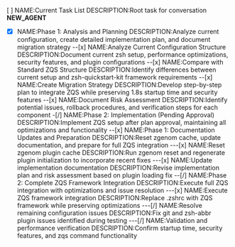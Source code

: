 [ ] NAME:Current Task List DESCRIPTION:Root task for conversation __NEW_AGENT__
-[x] NAME:Phase 1: Analysis and Planning DESCRIPTION:Analyze current configuration, create detailed implementation plan, and document migration strategy
--[x] NAME:Analyze Current Configuration Structure DESCRIPTION:Document current zsh setup, performance optimizations, security features, and plugin configurations
--[x] NAME:Compare with Standard ZQS Structure DESCRIPTION:Identify differences between current setup and zsh-quickstart-kit framework requirements
--[x] NAME:Create Migration Strategy DESCRIPTION:Develop step-by-step plan to integrate ZQS while preserving 1.8s startup time and security features
--[x] NAME:Document Risk Assessment DESCRIPTION:Identify potential issues, rollback procedures, and verification steps for each component
-[/] NAME:Phase 2: Implementation (Pending Approval) DESCRIPTION:Implement ZQS setup after plan approval, maintaining all optimizations and functionality
--[x] NAME:Phase 1: Documentation Updates and Preparation DESCRIPTION:Reset zgenom cache, update documentation, and prepare for full ZQS integration
---[x] NAME:Reset zgenom plugin cache DESCRIPTION:Run zgenom reset and regenerate plugin initialization to incorporate recent fixes
---[x] NAME:Update implementation documentation DESCRIPTION:Revise implementation plan and risk assessment based on plugin loading fix
--[/] NAME:Phase 2: Complete ZQS Framework Integration DESCRIPTION:Execute full ZQS integration with optimizations and issue resolution
---[x] NAME:Execute ZQS framework integration DESCRIPTION:Replace .zshrc with ZQS framework while preserving optimizations
---[/] NAME:Resolve remaining configuration issues DESCRIPTION:Fix git and zsh-abbr plugin issues identified during testing
---[/] NAME:Validation and performance verification DESCRIPTION:Confirm startup time, security features, and zqs command functionality